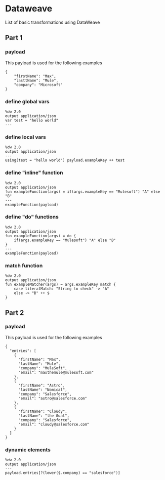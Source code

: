 # Dataweave
List of basic transformations using DataWeave

## Part 1

### payload  
This payload is used for the following examples
```
{
    "firstName": "Max",
    "lasttName": "Mule",
    "company": "Microsoft"
}
```

### define global vars
```
%dw 2.0
output application/json
var test = "hello world"
---
```

### define local vars
```
%dw 2.0
output application/json
---
using(test = "hello world") payload.exampleKey ++ test
```

### define "inline" function
```
%dw 2.0
output application/json
fun exampleFunction(args) = if(args.exampleKey == "Mulesoft") "A" else "B"
---
exampleFunction(payload)
```

### define "do" functions
```
%dw 2.0
output application/json
fun exampleFunction(args) = do {
    if(args.exampleKey == "Mulesoft") "A" else "B"
}
---
exampleFunction(payload)
```

### match function
```
%dw 2.0
output application/json
fun exampleMatcher(args) = args.exampleKey match {
    case literalMatch: "String to check" -> "A"
    else -> "B" ++ $
}
```


## Part 2

### payload  
This payload is used for the following examples
```
{
  "entries": [
    {
      "firstName": "Max",
      "lastName": "Mule",
      "company": "MuleSoft",
      "email": "maxthemule@mulesoft.com"
    },
    {
      "firstName": "Astro",
      "lastName": "Nomical",
      "company": "Salesforce",
      "email": "astro@salesforce.com"
    },
    {
      "firstName": "Cloudy",
      "lastName": "the Goat",
      "company": "Salesforce",
      "email": "cloudy@salesforce.com"
    }
  ]
}
```

### dynamic elements
```
%dw 2.0
output application/json
---
payload.entries[?(lower($.company) == "salesforce")]
```
